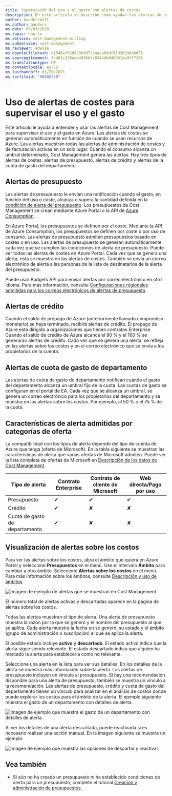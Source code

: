 ```yaml
---
title: Supervisión del uso y el gasto con alertas de costos
description: En este artículo se describe cómo ayudan las alertas de costes a supervisar el uso y gasto en Azure Cost Management.
author: bandersmsft
ms.author: banders
ms.date: 09/03/2020
ms.topic: how-to
ms.service: cost-management-billing
ms.subservice: cost-management
ms.reviewer: adwise
ms.openlocfilehash: d1546ef92d923b9d72c4aca0ddf61d2b93646656
ms.sourcegitcommit: fc401c220eaa40f6b3c8344db84b801aa9ff7185
ms.translationtype: HT
ms.contentlocale: es-ES
ms.lasthandoff: 01/20/2021
ms.locfileid: "98602338"
---
```

# <a name="use-cost-alerts-to-monitor-usage-and-spending"></a>Uso de alertas de costes para supervisar el uso y el gasto

Este artículo le ayuda a entender y usar las alertas de Cost Management para supervisar el uso y el gasto en Azure. Las alertas de costes se generan automáticamente en función de cuándo se usan recursos de Azure. Las alertas muestran todas las alertas de administración de costes y de facturación activas en un solo lugar. Cuando el consumo alcanza un umbral determinado, Cost Management genera las alertas. Hay tres tipos de alertas de costes: alertas de presupuesto, alertas de crédito y alertas de la cuota de gasto del departamento.

## <a name="budget-alerts"></a>Alertas de presupuesto

Las alertas de presupuesto le envían una notificación cuando el gasto, en función del uso o coste, alcanza o supera la cantidad definida en la [condición de alerta del presupuesto](tutorial-acm-create-budgets.md). Los presupuestos de Cost Management se crean mediante Azure Portal o la API de [Azure Consumption](/rest/api/consumption).

En Azure Portal, los presupuestos se definen por el coste. Mediante la API de Azure Consumption, los presupuestos se definen por coste o por uso de consumo. Las alertas de presupuesto admiten presupuestos basado en costes o en uso. Las alertas de presupuesto se generan automáticamente cada vez que se cumplen las condiciones de alerta de presupuesto. Puede ver todas las alertas de costes en Azure Portal. Cada vez que se genera una alerta, esta se muestra en las alertas de costes. También se envía un correo electrónico de alerta a las personas de la lista de destinatarios de la alerta del presupuesto.

Puede usar Budgets API para enviar alertas por correo electrónico en otro idioma. Para más información, consulte [Configuraciones regionales admitidas para los correos electrónicos de alertas de presupuesto](manage-automation.md#supported-locales-for-budget-alert-emails).

## <a name="credit-alerts"></a>Alertas de crédito

Cuando el saldo de prepago de Azure (anteriormente llamado compromiso monetario) se haya terminado, recibirá alertas de crédito. El prepago de Azure está dirigido a organizaciones que tienen contratos Enterprise. Cuando el saldo de crédito de Azure alcance el 90 % y el 100 % se generarán alertas de crédito. Cada vez que se genera una alerta, se refleja en las alertas sobre los costos y en el correo electrónico que se envía a los propietarios de la cuenta.

## <a name="department-spending-quota-alerts"></a>Alertas de cuota de gasto de departamento

Las alertas de cuota de gasto de departamento notifican cuándo el gasto del departamento alcanza un umbral fijo de la cuota. Las cuotas de gasto se configuran en el portal de EA. Cada vez que se alcanza un umbral, se genera un correo electrónico para los propietarios del departamento y se muestra en las alertas sobre los costos. Por ejemplo, al 50 % o el 75 % de la cuota.

## <a name="supported-alert-features-by-offer-categories"></a>Características de alerta admitidas por categorías de oferta

La compatibilidad con los tipos de alerta depende del tipo de cuenta de Azure que tenga (oferta de Microsoft). En la tabla siguiente se muestran las características de alerta que varias ofertas de Microsoft admiten. Puede ver la lista completa de ofertas de Microsoft en [Descripción de los datos de Cost Management](understand-cost-mgt-data.md).

| Tipo de alerta | Contrato Enterprise | Contrato de cliente de Microsoft | Web directa/Pago por uso |
|---|---|---|---|
| Presupuesto | ✔ | ✔ | ✔ |
| Crédito | ✔ |✘ | ✘ |
| Cuota de gasto de departamento | ✔ | ✘ | ✘ |



## <a name="view-cost-alerts"></a>Visualización de alertas sobre los costos

Para ver las alertas sobre los costos, abra el ámbito que quiera en Azure Portal y seleccione **Presupuestos** en el menú. Use el intervalo **Ámbito** para cambiar a otro ámbito. Seleccione **Alertas sobre los costos** en el menú. Para más información sobre los ámbitos, consulte [Descripción y uso de ámbitos](understand-work-scopes.md).

![Imagen de ejemplo de alertas que se muestran en Cost Management](./media/cost-mgt-alerts-monitor-usage-spending/budget-alerts-fullscreen.png)

El número total de alertas activas y descartadas aparece en la página de alertas sobre los costos.

Todas las alertas muestran el tipo de alerta. Una alerta de presupuesto muestra la razón por la que se generó y el nombre del presupuesto al que se aplica. Cada alerta muestra la fecha en se generó, su estado y el ámbito (grupo de administración o suscripción) al que se aplica la alerta.

El posible estado incluye **activo** y **descartado**. El estado activo indica que la alerta sigue siendo relevante. El estado descartado indica que alguien ha marcado la alerta para establecerla como no relevante.

Seleccione una alerta en la lista para ver sus detalles. En los detalles de la alerta se muestra más información sobre la alerta. Las alertas de presupuesto incluyen un vínculo al presupuesto. Si hay una recomendación disponible para una alerta de presupuesto, también se muestra un vínculo a la recomendación. Las alertas de presupuesto, crédito y cuota de gasto del departamento tienen un vínculo para analizar en el análisis de costos donde puede explorar los costos para el ámbito de la alerta. El ejemplo siguiente muestra el gasto de un departamento con detalles de alerta.

![Imagen de ejemplo que muestra el gasto de un departamento con detalles de alerta](./media/cost-mgt-alerts-monitor-usage-spending/dept-spending-selected-with-credits.png)

Al ver los detalles de una alerta descartada, puede reactivarla si es necesario realizar una acción manual. En la imagen siguiente se muestra un ejemplo:

![Imagen de ejemplo que muestra las opciones de descartar y reactivar](./media/cost-mgt-alerts-monitor-usage-spending/Dismiss-reactivate-options.png)

## <a name="see-also"></a>Vea también

- Si aún no ha creado un presupuesto ni ha establecido condiciones de alerta para un presupuesto, complete el tutorial [Creación y administración de presupuestos](tutorial-acm-create-budgets.md).